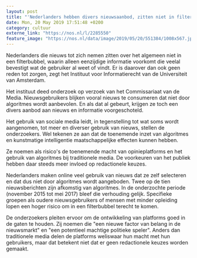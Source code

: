 ```yaml
---
layout: post
title: "'Nederlanders hebben divers nieuwsaanbod, zitten niet in filterbubbels'"
date: Mon, 20 May 2019 17:51:48 +0200
category: cultuur
externe_link: "https://nos.nl/l/2285550"
feature_image: "https://nos.nl/data/image/2019/05/20/551384/1008x567.jpg"
---
```


<p>Nederlanders die nieuws tot zich nemen zitten over het algemeen niet in een filterbubbel, waarin alleen eenzijdige informatie voorkomt die veelal bevestigt wat de gebruiker al weet of vindt. Er is daarover dan ook geen reden tot zorgen, zegt het Instituut voor Informatierecht van de Universiteit van Amsterdam. </p>
<p>Het instituut deed onderzoek op verzoek van het Commissariaat van de Media. Nieuwsgebruikers blijken vooral nieuws te consumeren dat niet door algoritmes wordt aanbevolen. En als dat al gebeurt, krijgen ze toch een divers aanbod aan nieuws en informatie voorgeschoteld. </p>
<p>Het gebruik van sociale media leidt, in tegenstelling tot wat soms wordt aangenomen, tot meer en diverser gebruik van nieuws, stellen de onderzoekers. Wel tekenen ze aan dat de toenemende inzet van algoritmes en kunstmatige intelligentie maatschappelijke effecten kunnen hebben.</p>
<p>Ze noemen als risico's de toenemende macht van opinieplatforms en het gebruik van algoritmes bij traditionele media. De voorkeuren van het publiek hebben daar steeds meer invloed op redactionele keuzes.</p>
<p>Nederlanders maken online veel gebruik van nieuws dat ze zelf selecteren en dat dus niet door algoritmes wordt aangeboden. Twee op de tien nieuwsberichten zijn afkomstig van algoritmes. In de onderzochte periode (november 2015 tot mei 2017) bleef die verhouding gelijk. Specifieke groepen als oudere nieuwsgebruikers of mensen met minder opleiding lopen een hoger risico om in een filterbubbel terecht te komen.</p>
<p>De onderzoekers pleiten ervoor om de ontwikkeling van platforms goed in de gaten te houden. Zij noemen die "een nieuwe factor van belang in de nieuwsmarkt" en "een potentieel machtige politieke speler". Anders dan traditionele media delen de platforms weliswaar hun macht met hun gebruikers, maar dat betekent niet dat er geen redactionele keuzes worden gemaakt.</p>
